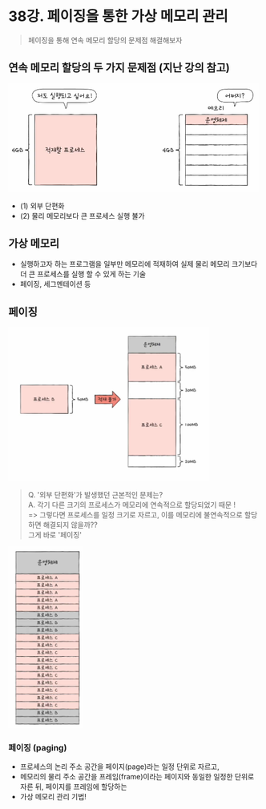 # 38강. 페이징을 통한 가상 메모리 관리

> 페이징을 통해 연속 메모리 할당의 문제점 해결해보자

## 연속 메모리 할당의 두 가지 문제점 (지난 강의 참고)

<img alt="img_194.png" src="img_194.png" width="500"/>

- (1) 외부 단편화
- (2) 물리 메모리보다 큰 프로세스 실행 불가

## 가상 메모리

- 실행하고자 하는 프로그램을 일부만 메모리에 적재하여 실제 물리 메모리 크기보다 더 큰 프로세스를 실행 할 수 있게 하는 기술
- 페이징, 세그멘테이션 등

## 페이징

<img alt="img_195.png" src="img_195.png" width="400"/>

> Q. '외부 단편화'가 발생했던 근본적인 문제는? <br>
> A. 각기 다른 크기의 프로세스가 메모리에 연속적으로 할당되었기 때문 ! <br>
> => 그렇다면 프로세스를 일정 크기로 자르고, 이를 메모리에 불연속적으로 할당하면 해결되지 않을까?? <br>
> 그게 바로 '페이징'

<img alt="img_196.png" src="img_196.png" width="150"/>

### 페이징 (paging)

- 프로세스의 논리 주소 공간을 페이지(page)라는 일정 단위로 자르고,
- 메모리의 물리 주소 공간을 프레임(frame)이라는 페이지와 동일한 일정한 단위로 자른 뒤, 페이지를 프레임에 할당하는
- 가상 메모리 관리 기법! 
